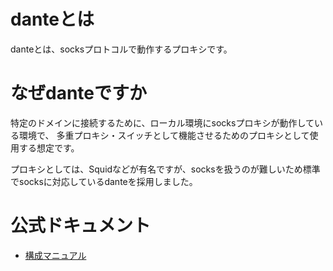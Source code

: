 # danteとは

danteとは、socksプロトコルで動作するプロキシです。

# なぜdanteですか

特定のドメインに接続するために、ローカル環境にsocksプロキシが動作している環境で、
多重プロキシ・スイッチとして機能させるためのプロキシとして使用する想定です。

プロキシとしては、Squidなどが有名ですが、socksを扱うのが難しいため標準でsocksに対応しているdanteを採用しました。

# 公式ドキュメント

- [構成マニュアル](https://www.inet.no/dante/doc/1.4.x/sockd.conf.5.html)

